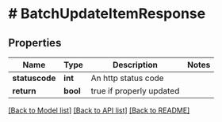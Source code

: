 # # BatchUpdateItemResponse

## Properties

Name | Type | Description | Notes
------------ | ------------- | ------------- | -------------
**statuscode** | **int** | An http status code |
**return** | **bool** | true if properly updated |

[[Back to Model list]](../../README.md#models) [[Back to API list]](../../README.md#endpoints) [[Back to README]](../../README.md)
